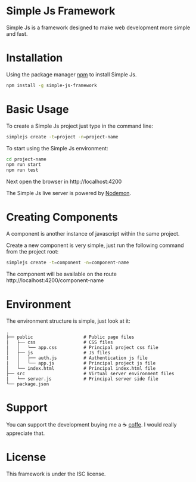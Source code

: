# Simple Js Framework

Simple Js is a framework designed to make web development more simple and fast. 

# Installation

Using the package manager [npm](https://www.npmjs.com/get-npm) to install Simple Js.

```bash
npm install -g simple-js-framework
```

# Basic Usage

To create a Simple Js project just type in the command line:

```bash
simplejs create -t=project -n=project-name
```

To start using the Simple Js environment:

```bash
cd project-name
npm run start
npm run test
```

Next open the browser in http://localhost:4200 

The Simple Js live server is powered by [Nodemon](https://www.npmjs.com/package/nodemon).

# Creating Components

A component is another instance of javascript within the same project. 

Create a new component is very simple, just run the following command from the project root:

```bash
simplejs create -t=component -n=component-name
```

The component will be available on the route http://localhost:4200/component-name

# Environment

The environment structure is simple, just look at it:

    .
    ├── public                   # Public page files
    |   ├── css                  # CSS files
    |   │   └── app.css          # Principal project css file
    │   ├── js                   # JS files
    |   │   ├── auth.js          # Authentication js file
    |   │   └── app.js           # Principal project js file
    │   └── index.html           # Principal index.html file   
    ├── src                      # Virtual server environment files
    |   └── server.js            # Principal server side file
    └── package.json

# Support

You can support the development buying me a :coffee: [coffe](https://www.buymeacoffee.com/neverwinters). I would really appreciate that.

# License

This framework is under the ISC license.

